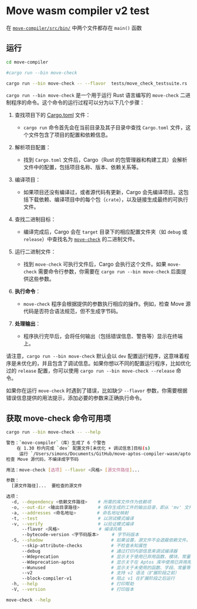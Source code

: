 # Move wasm compiler v2 test

在 [`move-compiler/src/bin/`](./move-compiler/src/bin/) 中两个文件都存在 `main()` 函数 

## 运行

```bash
cd move-compiler

#cargo run --bin move-check

cargo run --bin move-check -- --flavor  tests/move_check_testsuite.rs
```

`cargo run --bin move-check` 是一个用于运行 Rust 语言编写的 `move-check` 二进制程序的命令。这个命令的运行过程可以分为以下几个步骤：

1. 查找项目下的 [Cargo.toml](./move-compiler/Cargo.toml) 文件：
   - `cargo run` 命令首先会在当前目录及其子目录中查找 `Cargo.toml` 文件，这个文件包含了项目的配置和依赖信息。

2. 解析项目配置：
   - 找到 `Cargo.toml` 文件后，Cargo（Rust 的包管理器和构建工具）会解析文件中的配置，包括项目名称、版本、依赖关系等。

3. 编译项目：
   - 如果项目还没有编译过，或者源代码有更新，Cargo 会先编译项目。这包括下载依赖、编译项目中的每个包（`crate`），以及链接生成最终的可执行文件。

4. 查找二进制目标：
   - 编译完成后，Cargo 会在 `target` 目录下的相应配置文件夹（如 `debug` 或 `release`）中查找名为 [`move-check`](./target/debug/move-check) 的二进制文件。

5. 运行二进制文件：
   - 找到 `move-check` 可执行文件后，Cargo 会执行这个文件。如果 `move-check` 需要命令行参数，你需要在 `cargo run --bin move-check` 后面提供这些参数。

6. **执行命令**：
   - `move-check` 程序会根据提供的参数执行相应的操作。例如，检查 Move 源代码是否符合语法规范，但不生成字节码。

7. **处理输出**：
   - 程序执行完毕后，会将任何输出（包括错误信息、警告等）显示在终端上。

请注意，`cargo run --bin move-check` 默认会以 `dev` 配置运行程序，这意味着程序是未优化的，并且包含了调试信息。如果你想以不同的配置运行程序，比如优化过的 `release` 配置，你可以使用 `cargo run --bin move-check --release` 命令。

如果你在运行 `move-check` 时遇到了错误，比如缺少 `--flavor` 参数，你需要根据错误信息提供的用法提示，添加必要的参数来正确执行命令。

## 获取 move-check 命令可用项

```bash
cargo run --bin move-check -- --help
```

```bash
警告：`move-compiler`（库）生成了 6 个警告
    在 1.30 秒内完成 `dev` 配置文件[未优化 + 调试信息]目标(s)
     运行 `/Users/simons/Documents/GitHub/move-aptos-compiler-wasm/aptos-move-compiler-v2-wasm/target/debug/move-check --help`
检查 Move 源代码，不编译成字节码

用法：move-check [选项] --flavor <风格> [源文件路径]...

参数：
  [源文件路径]...  要检查的源文件

选项：
  -d, --dependency <依赖文件路径>    # 所需的库文件作为依赖项
  -o, --out-dir <输出目录路径>       # 保存生成的工件的输出目录，即从 'mv' 文件生成的任何 'move' 接口文件
  -a, --addresses <命名地址>        # 命名地址映射
  -t, --test                       # 以测试模式编译
  -v, --verify                     # 以验证模式编译
      --flavor <风格>               # 编译风格
      --bytecode-version <字节码版本>     # 字节码版本
  -S, --shadow                          # 如果设置，源文件不会遮蔽依赖文件。如果同一个文件同时传递给两者，将会引发错误
      --skip-attribute-checks           # 不检查未知属性
      --debug                           # 通过打印内部信息来调试编译器
      --Wdeprecation                    # 显示关于使用已弃用函数、模块、常量等的警告。注意，此常量的当前值为 "Wdeprecation"
      --Wdeprecation-aptos              # 显示关于在 Aptos 库中使用已弃用用法的警告，我们通常不应打扰用户。注意，此常量的当前值为 "Wdeprecation-aptos"
      --Wunused                         # 显示关于未使用的函数、字段、常量等的警告。注意，此常量的当前值为 "Wunused"
      --v2                              # 支持 v2 语法（扩展阶段之前）
      --block-compiler-v1               # 阻止 v1 在扩展阶段之后运行
  -h, --help                            # 打印帮助
  -V, --version                         # 打印版本
```



```bash
move-check --help
```